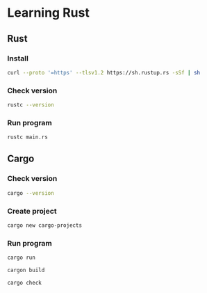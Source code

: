 # Learning Rust

## Rust

### Install

```bash
curl --proto '=https' --tlsv1.2 https://sh.rustup.rs -sSf | sh
```

### Check version

```bash
rustc --version
```

### Run program

```bash
rustc main.rs
```

## Cargo

### Check version

```bash
cargo --version
```

### Create project

```bash
cargo new cargo-projects
```

### Run program

```bash
cargo run
```

```bash
cargon build
```

```bash
cargo check
```
